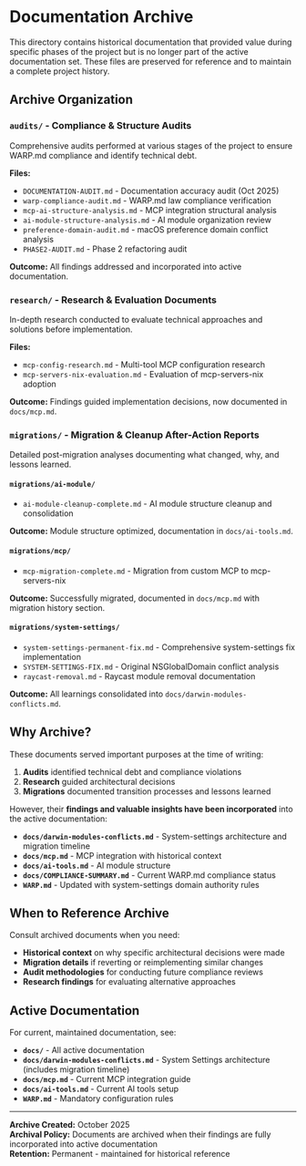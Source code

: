 # Documentation Archive

This directory contains historical documentation that provided value during specific phases of the project but is no longer part of the active documentation set. These files are preserved for reference and to maintain a complete project history.

## Archive Organization

### `audits/` - Compliance & Structure Audits

Comprehensive audits performed at various stages of the project to ensure WARP.md compliance and identify technical debt.

**Files:**
- `DOCUMENTATION-AUDIT.md` - Documentation accuracy audit (Oct 2025)
- `warp-compliance-audit.md` - WARP.md law compliance verification
- `mcp-ai-structure-analysis.md` - MCP integration structural analysis
- `ai-module-structure-analysis.md` - AI module organization review
- `preference-domain-audit.md` - macOS preference domain conflict analysis
- `PHASE2-AUDIT.md` - Phase 2 refactoring audit

**Outcome:** All findings addressed and incorporated into active documentation.

### `research/` - Research & Evaluation Documents

In-depth research conducted to evaluate technical approaches and solutions before implementation.

**Files:**
- `mcp-config-research.md` - Multi-tool MCP configuration research
- `mcp-servers-nix-evaluation.md` - Evaluation of mcp-servers-nix adoption

**Outcome:** Findings guided implementation decisions, now documented in `docs/mcp.md`.

### `migrations/` - Migration & Cleanup After-Action Reports

Detailed post-migration analyses documenting what changed, why, and lessons learned.

#### `migrations/ai-module/`
- `ai-module-cleanup-complete.md` - AI module structure cleanup and consolidation

**Outcome:** Module structure optimized, documentation in `docs/ai-tools.md`.

#### `migrations/mcp/`
- `mcp-migration-complete.md` - Migration from custom MCP to mcp-servers-nix

**Outcome:** Successfully migrated, documented in `docs/mcp.md` with migration history section.

#### `migrations/system-settings/`
- `system-settings-permanent-fix.md` - Comprehensive system-settings fix implementation
- `SYSTEM-SETTINGS-FIX.md` - Original NSGlobalDomain conflict analysis
- `raycast-removal.md` - Raycast module removal documentation

**Outcome:** All learnings consolidated into `docs/darwin-modules-conflicts.md`.

## Why Archive?

These documents served important purposes at the time of writing:

1. **Audits** identified technical debt and compliance violations
2. **Research** guided architectural decisions
3. **Migrations** documented transition processes and lessons learned

However, their **findings and valuable insights have been incorporated** into the active documentation:

- **`docs/darwin-modules-conflicts.md`** - System-settings architecture and migration timeline
- **`docs/mcp.md`** - MCP integration with historical context
- **`docs/ai-tools.md`** - AI module structure
- **`docs/COMPLIANCE-SUMMARY.md`** - Current WARP.md compliance status
- **`WARP.md`** - Updated with system-settings domain authority rules

## When to Reference Archive

Consult archived documents when you need:

- **Historical context** on why specific architectural decisions were made
- **Migration details** if reverting or reimplementing similar changes
- **Audit methodologies** for conducting future compliance reviews
- **Research findings** for evaluating alternative approaches

## Active Documentation

For current, maintained documentation, see:

- **`docs/`** - All active documentation
- **`docs/darwin-modules-conflicts.md`** - System Settings architecture (includes migration timeline)
- **`docs/mcp.md`** - Current MCP integration guide
- **`docs/ai-tools.md`** - Current AI tools setup
- **`WARP.md`** - Mandatory configuration rules

---

**Archive Created:** October 2025  
**Archival Policy:** Documents are archived when their findings are fully incorporated into active documentation  
**Retention:** Permanent - maintained for historical reference
